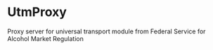 # UtmProxy
Proxy server for universal transport module from Federal Service for Alcohol Market Regulation
